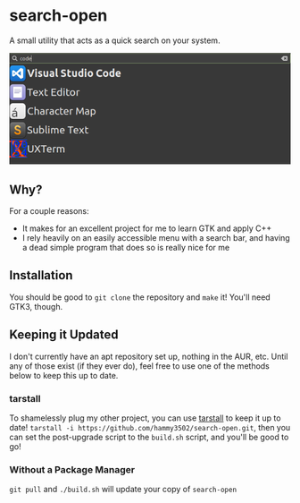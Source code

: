 # search-open

A small utility that acts as a quick search on your system.

![search-open Preview](/Screenshot.png)

## Why?

For a couple reasons:

- It makes for an excellent project for me to learn GTK and apply C++
- I rely heavily on an easily accessible menu with a search bar, and having a dead simple program that does so is really nice for me

## Installation

You should be good to `git clone` the repository and `make` it! You'll need GTK3, though.

## Keeping it Updated

I don't currently have an apt repository set up, nothing in the AUR, etc. Until any of those exist (if they ever do), feel free to use one of the methods below to keep this up to date.

### tarstall

To shamelessly plug my other project, you can use [tarstall](https://github.com/hammy3502/tarstall) to keep it up to date! `tarstall -i https://github.com/hammy3502/search-open.git`, then you can set the post-upgrade script to the `build.sh` script, and you'll be good to go!

### Without a Package Manager

`git pull` and `./build.sh` will update your copy of `search-open`
